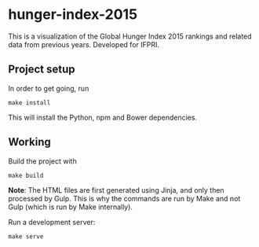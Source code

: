 # hunger-index-2015

This is a visualization of the Global Hunger Index 2015 rankings and related
data from previous years. Developed for IFPRI.

## Project setup

In order to get going, run

    make install

This will install the Python, npm and Bower dependencies.


## Working

Build the project with

    make build

**Note**: The HTML files are first generated using Jinja, and only then
processed by Gulp.  This is why the commands are run by Make and not Gulp
(which is run by Make internally).

Run a development server:

    make serve

